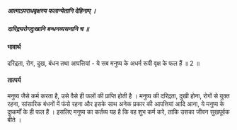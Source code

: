 ##### आत्माऽपराधवृक्षस्य फलान्येतानि देहिनाम् ।
##### दारिद्र्यरोगदुःखानि बन्धनव्यसनानि च ॥

#### भावार्थ

दरिद्रता, रोग, दुख, बंधन तथा आपत्तियां - ये सब मनुष्य के अधर्म रूपी वृक्ष के फल हैं ॥ 2 ॥

#### तात्पर्य

मनुष्य जैसे कर्म करता है, उसे वैसे ही फलों की प्राप्ति होती है । मनुष्य की दरिद्रता, दुखी होना, रोगों से युक्त रहना, सांसारिक बंधनों में फंसे रहना और इसके साथ अनेक प्रकार की आपत्तियां आदि आना, ये मनुष्य के दुष्कर्मों के ही फल हैं । इसलिए मनुष्य का कर्तव्य यह है कि वह शुभ कर्म करे, ताकि उसका जीवन सुखपूर्वक बीते ।